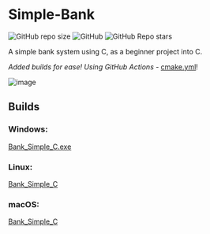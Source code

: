 # Simple-Bank
![GitHub repo size](https://img.shields.io/github/repo-size/livxy/Simple-Bank) ![GitHub](https://img.shields.io/github/license/livxy/Simple-Bank) ![GitHub Repo stars](https://img.shields.io/github/stars/livxy/Simple-Bank?style=social)

A simple bank system using C, as a beginner project into C.

*Added builds for ease! Using GitHub Actions -* [cmake.yml](.github/workflows/cmake.yml)!

![image](https://github.com/livxy/Simple-Bank/assets/67598470/4c25df2f-10ba-482f-83cc-14515839e643)


## Builds
### Windows:
[Bank_Simple_C.exe](builds/Windows/Release)

### Linux:
[Bank_Simple_C](builds/Linux)

### macOS:
[Bank_Simple_C](builds/macOS)
